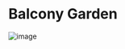 # Balcony Garden

![image](https://user-images.githubusercontent.com/25708993/236217307-3450c988-f691-4dff-904d-9a0d6339c63a.png)
